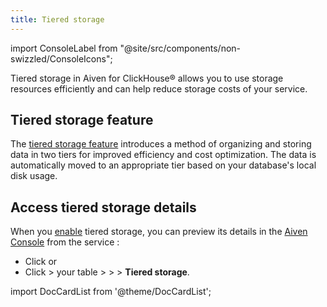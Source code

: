 ```yaml
---
title: Tiered storage
---
```


import ConsoleLabel from "@site/src/components/non-swizzled/ConsoleIcons";

Tiered storage in Aiven for ClickHouse® allows you to use storage resources efficiently and can help reduce storage costs of your service.

## Tiered storage feature

The [tiered storage feature](/docs/products/clickhouse/concepts/clickhouse-tiered-storage)
introduces a method of organizing and storing data in two tiers for improved efficiency
and cost optimization. The data is automatically moved to an appropriate tier based on
your database's local disk usage.

## Access tiered storage details

When you [enable](/docs/products/clickhouse/howto/enable-tiered-storage) tiered storage,
you can preview its details in the [Aiven Console](https://console.aiven.io/) from the service
<ConsoleLabel name="overview"/>:

- Click <ConsoleLabel name="tieredstorage"/> or
- Click <ConsoleLabel name="databasesandtables"/> > your table > <ConsoleLabel name="actions"/> >
  <ConsoleLabel name="viewdetails"/> > **Tiered storage**.

import DocCardList from '@theme/DocCardList';

<DocCardList />
